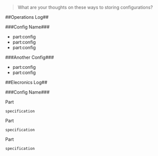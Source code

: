 > What are your thoughts on these ways to storing configurations?


##Operations Log##

###Config Name###
- part:config
- part:config
- part:config

###Another Config###
- part:config
- part:config

##Elecronics Log##

###Config Name###

Part

	specification

Part

	specification

Part

	specification




